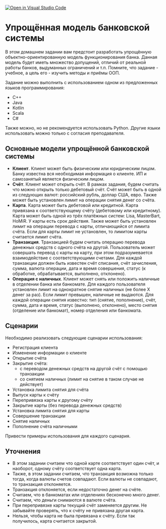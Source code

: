 [![Open in Visual Studio Code](https://classroom.github.com/assets/open-in-vscode-f059dc9a6f8d3a56e377f745f24479a46679e63a5d9fe6f495e02850cd0d8118.svg)](https://classroom.github.com/online_ide?assignment_repo_id=7170794&assignment_repo_type=AssignmentRepo)
# Упрощённая модель банковской системы

В этом домашнем задании вам предстоит разработать упрощённую 
объектно-ориентированную модель функционирования банка.
Данная модель будет иметь множество допущений, отличий от реальной работы банков,
выдуманных ограничений и т.п. Помните, что задание - учебное,
а цель его - изучить методы и приёмы ООП.

Задание можно выполнить с использованием одном из предложенных 
языков программирования:

- C++
- Java
- Kotlin
- Scala
- C#

Также можно, но не рекомендуется использовать Python.
Другие языки использовать можно только с согласия преподавателя.

## Основные модели упрощённой банковской системы

- **Клиент**. Клиент может быть физическим или юридическим лицом.
Банку известна вся необходимая информация о клиенте. ИП и самозанятый является
физическим лицом. 
- **Счёт**. Клиент может открыть счёт. В рамках задания, будем считать что
можно открыть только дебетовый счёт. Счёт может быть в одной из следующих валют: 
российский рубль, доллар США, евро. Также может быть установлен лимит на операции 
снятия денег со счёта.
- **Карта**. Карта может быть дебетовой или кредитной. Карта привязана к соответствующему
счёту (дебетовому или кредитному). Карта может быть одной из трёх платёжных систем:
Lisa, MasterBart, HoMiR. У карты есть срок действия. Также может быть установлен
лимит на операции перевода с карты, отличающийся от лимита счёта. Если для карты
лимит не установлен, то лимитом карты считается лимит счёта.
- **Транзакция**. Транзакцией будем считать операцию перевода денежных средств
с одного счёта на другой. Пользователь может совершать перевод с карты на карту,
при этом подразумевается взаимодействие с соответствующими счетами. Для каждой
транзакции должен быть известен счёт списания, счёт зачисления, сумма, 
валюта операции, дата и время совершения, статус (к обработке, обрабатывается, 
выполнено, отклонено).
- **Операция с наличных**. Клиент может снять или положить наличные в отделении
банка или банкомате. Для каждого пользователя установлен лимит на однократное 
снятие наличных (не более X денег за раз). Если лимит превышен, наличные 
не выдаются. Для каждой операции снятия известно: тип (снятие, пополнение), счёт, 
сумма, дата и время, статус (выполнено, отклонено), место снятия 
(отделение или банкомат), номер отделения или банкомата. 

## Сценарии

Необходимо реализовать следующие сценарии использования:

- Регистрация клиента
- Изменение информации о клиенте
- Открытие счёта
- Закрытие счёта:
  - с переводом денежных средств на другой счёт с помощью транзакции
  - со снятием наличных (лимит на снятие в таком случае не действует)
- Установка лимита снятия для счёта
- Выпуск карты к счёту
- Перепривязка карты к другому счёту
- Закрытие карты (без перевода денежных средств)
- Установка лимита снятия для карты
- Совершение транзакции
- Снятие наличных
- Пополнение счёта наличными

Привести примеры использования для каждого сценария.

## Уточнения
- В этом задании считаем что одной карте соответствует один счёт, и наоборот,
одному счёту соответствует одна карта.
- Также, в этом задании считаем, что транзакция возможна только тогда, когда 
валюты счетов совпадают. Если валюты не совпадают, то транзакция отклоняется.
- Транзакция отклоняется, если недостаточно денег на счёте.
- Считаем, что в банкоматах или отделениях бесконечно много денег.
- Считаем, что деньги снимаются в валюте счёта.
- При перепривязке карты текущий счёт заменяется другим. Не забывайте проверять,
что к счёту не привязана другая карта.
- Нельзя, чтобы карта не была привязана к счёту. Если так получилось, карта 
считается закрытой.
